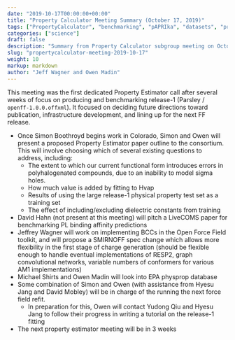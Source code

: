 ```yaml
---
date: "2019-10-17T00:00:00+00:00"
title: "Property Calculator Meeting Summary (October 17, 2019)"
tags: ["PropertyCalculator", "benchmarking", "pAPRIka", "datasets", "protein-ligand"]
categories: ["science"]
draft: false
description: "Summary from Property Calculator subgroup meeting on October 17, 2019"
slug: "propertycalculator-meeting-2019-10-17"
weight: 10
markup: markdown
author: "Jeff Wagner and Owen Madin"
---
```


This meeting was the first dedicated Property Estimator call after several weeks of focus on producing and benchmarking release-1 (Parsley / `openff-1.0.0.offxml`). It focused on deciding future directions toward publication, infrastructure development, and lining up for the next FF release.

* Once Simon Boothroyd begins work in Colorado, Simon and Owen will present a proposed Property Estimator paper outline to the consortium. This will involve choosing which of several existing questions to address, including:
    * The extent to which our current functional form introduces errors in polyhalogenated compounds, due to an inability to model sigma holes.
    * How much value is added by fitting to Hvap
    * Results of using the large release-1 physical property test set as a training set
    * The effect of including/excluding dielectric constants from training
* David Hahn (not present at this meeting) will pitch a LiveCOMS paper for benchmarking PL binding affinity predictions
* Jeffrey Wagner will work on implementing BCCs in the Open Force Field toolkit, and will propose a SMIRNOFF spec change which allows more flexibility in the first stage of charge generation (should be flexible enough to handle eventual implementations of RESP2,  graph convolutional networks, variable numbers of conformers for various AM1 implementations)
* Michael Shirts and Owen Madin will look into EPA physprop database
* Some combination of Simon and Owen (with assistance from Hyesu Jang and David Mobley) will be in charge of the running the next force field refit. 
    * In preparation for this, Owen will contact Yudong Qiu and Hyesu Jang to follow their progress in writing a tutorial on the release-1 fitting
* The next property estimator meeting will be in 3 weeks
